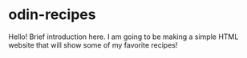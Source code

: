 # odin-recipes
Hello! Brief introduction here. I am going to be making a simple HTML website that will show some of my favorite recipes!